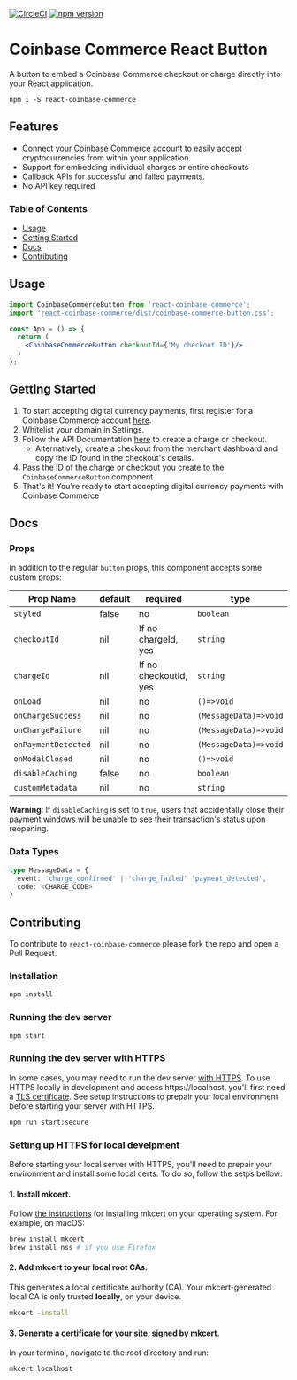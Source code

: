 [![CircleCI](https://circleci.com/gh/coinbase/react-coinbase-commerce/tree/master.svg?style=svg)](https://circleci.com/gh/coinbase/react-coinbase-commerce/tree/master)
[![npm version](https://badge.fury.io/js/react-coinbase-commerce.svg)](https://badge.fury.io/js/react-coinbase-commerce)


# Coinbase Commerce React Button 
A button to embed a Coinbase Commerce checkout or charge directly into your React application.

```
npm i -S react-coinbase-commerce 
```

## Features
- Connect your Coinbase Commerce account to easily accept cryptocurrencies from within your application.
- Support for embedding individual charges or entire checkouts
- Callback APIs for successful and failed payments.
- No API key required

### Table of Contents
- [Usage](#usage)
- [Getting Started](#getting-started)
- [Docs](#docs)
- [Contributing](#contributing)

## Usage
```jsx
import CoinbaseCommerceButton from 'react-coinbase-commerce';
import 'react-coinbase-commerce/dist/coinbase-commerce-button.css';

const App = () => {
  return (
    <CoinbaseCommerceButton checkoutId={'My checkout ID'}/>
  )
};
```

## Getting Started
1. To start accepting digital currency payments, first register for a Coinbase Commerce
account [here](https://commerce.coinbase.com).
1. Whitelist your domain in Settings.
1. Follow the API Documentation [here](https://commerce.coinbase.com/docs/api/) to create a charge or checkout.
    - Alternatively, create a checkout from the merchant dashboard and copy the ID found in the checkout's details. 
1. Pass the ID of the charge or checkout you create to the `CoinbaseCommerceButton` component
1. That's it! You're ready to start accepting digital currency payments with Coinbase Commerce

## Docs

### Props
In addition to the regular `button` props, this component accepts some custom props:

| Prop Name       | default | required              | type                  |
|-----------------|---------|-----------------------|-----------------------|
| `styled`        | false   | no                    | ``boolean``               |
| `checkoutId`      | nil     | If no chargeId, yes   | ``string``                |
| `chargeId`        | nil     | If no checkoutId, yes | ``string``                |
| `onLoad`          | nil     | no                    | `()=>void`            |
| `onChargeSuccess` | nil     | no                    | `(MessageData)=>void` |
| `onChargeFailure` | nil     | no                    | `(MessageData)=>void` |
| `onPaymentDetected` | nil     | no                    | `(MessageData)=>void` |
| `onModalClosed`   | nil     | no                    | `()=>void`            |
| `disableCaching`   | false     | no                    | `boolean`            |
| `customMetadata`   | nil     | no                    | `string`              |

**Warning**: If `disableCaching` is set to `true`, users that accidentally close their payment windows will be unable to see their transaction's status upon reopening. 

### Data Types
```typescript
type MessageData = {
  event: 'charge_confirmed' | 'charge_failed' 'payment_detected',
  code: <CHARGE_CODE>
}
```

## Contributing
To contribute to `react-coinbase-commerce` please fork the repo and open a Pull Request.

### Installation
```sh
npm install
```

### Running the dev server
```sh
npm start
```

### Running the dev server with HTTPS
In some cases, you may need to run the dev server [with HTTPS](https://web.dev/how-to-use-local-https/). To use HTTPS locally in development and access https://localhost, you'll first need a [TLS certificate](https://en.wikipedia.org/wiki/Public_key_certificate#TLS/SSL_server_certificate). See setup instructions to prepair your local environment before starting your server with HTTPS.

```sh
npm run start:secure
```

### Setting up HTTPS for local develpment
Before starting your local server with HTTPS, you'll need to prepair your environment and install some local certs. To do so, follow the setps bellow:

#### 1. Install mkcert.
Follow [the instructions](https://github.com/FiloSottile/mkcert#installation) for installing mkcert on your operating system. For example, on macOS:

```sh
brew install mkcert
brew install nss # if you use Firefox
```

#### 2. Add mkcert to your local root CAs.
This generates a local certificate authority (CA). Your mkcert-generated local CA is only trusted **locally**, on your device.

```sh
mkcert -install
```

#### 3. Generate a certificate for your site, signed by mkcert.
In your terminal, navigate to the root directory and run:

```sh
mkcert localhost
```